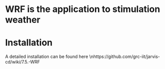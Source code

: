 # WRF is the application to stimulation weather

# Installation
A detailed installation can be found here
\nhttps://github.com/grc-iit/jarvis-cd/wiki/7.5.-WRF
